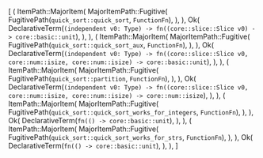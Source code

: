 [
    (
        ItemPath::MajorItem(
            MajorItemPath::Fugitive(
                FugitivePath(`quick_sort::quick_sort`, `FunctionFn`),
            ),
        ),
        Ok(
            DeclarativeTerm(`(independent v0: Type) -> fn((core::slice::Slice v0) -> core::basic::unit`),
        ),
    ),
    (
        ItemPath::MajorItem(
            MajorItemPath::Fugitive(
                FugitivePath(`quick_sort::quick_sort_aux`, `FunctionFn`),
            ),
        ),
        Ok(
            DeclarativeTerm(`(independent v0: Type) -> fn((core::slice::Slice v0, core::num::isize, core::num::isize) -> core::basic::unit`),
        ),
    ),
    (
        ItemPath::MajorItem(
            MajorItemPath::Fugitive(
                FugitivePath(`quick_sort::partition`, `FunctionFn`),
            ),
        ),
        Ok(
            DeclarativeTerm(`(independent v0: Type) -> fn((core::slice::Slice v0, core::num::isize, core::num::isize) -> core::num::isize`),
        ),
    ),
    (
        ItemPath::MajorItem(
            MajorItemPath::Fugitive(
                FugitivePath(`quick_sort::quick_sort_works_for_integers`, `FunctionFn`),
            ),
        ),
        Ok(
            DeclarativeTerm(`fn(() -> core::basic::unit`),
        ),
    ),
    (
        ItemPath::MajorItem(
            MajorItemPath::Fugitive(
                FugitivePath(`quick_sort::quick_sort_works_for_strs`, `FunctionFn`),
            ),
        ),
        Ok(
            DeclarativeTerm(`fn(() -> core::basic::unit`),
        ),
    ),
]
